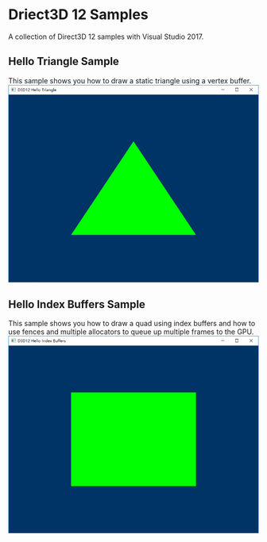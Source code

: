 # Driect3D 12 Samples
A collection of Direct3D 12 samples with Visual Studio 2017.

## Hello Triangle Sample
This sample shows you how to draw a static triangle using a vertex buffer.
![Hello Triangle GUI](D3D12HelloTriangle/D3D12HelloTriangle.png)


## Hello Index Buffers Sample
This sample shows you how to draw a quad using index buffers and how to use fences and multiple allocators to queue up multiple frames to the GPU.
![Hello Index Buffers GUI](D3D12HelloIndexBuffers/D3D12HelloIndexBuffers.png)